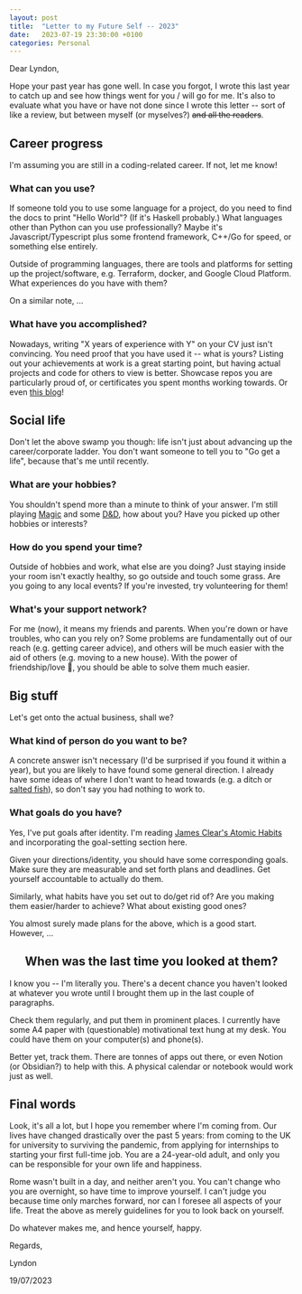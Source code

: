 ```yaml
---
layout: post
title:  "Letter to my Future Self -- 2023"
date:   2023-07-19 23:30:00 +0100
categories: Personal
---
```


Dear Lyndon,

Hope your past year has gone well. In case you forgot, I wrote this last year to catch up and see how things went for you / will go for me. It's also to evaluate what you have or have not done since I wrote this letter -- sort of like a review, but between myself (or myselves?) ~~and all the readers~~.

## Career progress

I'm assuming you are still in a coding-related career. If not, let me know!

### What can you use?

If someone told you to use some language for a project, do you need to find the docs to print "Hello World"? (If it's Haskell probably.) What languages other than Python can you use professionally? Maybe it's Javascript/Typescript plus some frontend framework, C++/Go for speed, or something else entirely.

Outside of programming languages, there are tools and platforms for setting up the project/software, e.g. Terraform, docker, and Google Cloud Platform. What experiences do you have with them?

On a similar note, ...

### What have you accomplished?

Nowadays, writing "X years of experience with Y" on your CV just isn't convincing. You need proof that you have used it -- what is yours? Listing out your achievements at work is a great starting point, but having actual projects and code for others to view is better. Showcase repos you are particularly proud of, or certificates you spent months working towards. Or even [this blog](/_site/index.html)!

## Social life

Don't let the above swamp you though: life isn't just about advancing up the career/corporate ladder. You don't want someone to tell you to "Go get a life", because that's me until recently.

### What are your hobbies?

You shouldn't spend more than a minute to think of your answer.
I'm still playing [Magic](https://magic.wizards.com/en) and some [D&D](https://dnd.wizards.com/), how about you? Have you picked up other hobbies or interests?

### How do you spend your time?

Outside of hobbies and work, what else are you doing? Just staying inside your room isn't exactly healthy, so go outside and touch some grass. Are you going to any local events? If you're invested, try volunteering for them!

### What's your support network?

For me (now), it means my friends and parents. When you're down or have troubles, who can you rely on? Some problems are fundamentally out of our reach (e.g. getting career advice), and others will be much easier with the aid of others (e.g. moving to a new house). With the power of friendship/love 🌈, you should be able to solve them much easier.

## Big stuff

Let's get onto the actual business, shall we?

### What kind of person do you want to be?

A concrete answer isn't necessary (I'd be surprised if you found it within a year), but you are likely to have found some general direction. I already have some ideas of where I don't want to head towards (e.g. a ditch or [salted fish](https://en.wikipedia.org/wiki/Cantonese_salted_fish#:~:text=The%20Hong%20Kong%20blockbuster%20Shaolin,cited%20in%20publications%20as%20such.)), so don't say you had nothing to work to.

### What goals do you have?

Yes, I've put goals after identity. I'm reading [James Clear's Atomic Habits](https://jamesclear.com/) and incorporating the goal-setting section here.

Given your directions/identity, you should have some corresponding goals. Make sure they are measurable and set forth plans and deadlines. Get yourself accountable to actually do them.

Similarly, what habits have you set out to do/get rid of? Are you making them easier/harder to achieve? What about existing good ones?

You almost surely made plans for the above, which is a good start. However, ...

<div align="center">
<h2>When was the last time you looked at them?</h2>
</div>

I know you -- I'm literally you. There's a decent chance you haven't looked at whatever you wrote until I brought them up in the last couple of paragraphs.

Check them regularly, and put them in prominent places. I currently have some A4 paper with (questionable) motivational text hung at my desk. You could have them on your computer(s) and phone(s).

Better yet, track them. There are tonnes of apps out there, or even Notion (or Obsidian?) to help with this. A physical calendar or notebook would work just as well.

## Final words

Look, it's all a lot, but I hope you remember where I'm coming from. Our lives have changed drastically over the past 5 years: from coming to the UK for university to surviving the pandemic, from applying for internships to starting your first full-time job. You are a 24-year-old adult, and only you can be responsible for your own life and happiness.

Rome wasn't built in a day, and neither aren't you. You can't change who you are overnight, so have time to improve yourself. I can't judge you because time only marches forward, nor can I foresee all aspects of your life. Treat the above as merely guidelines for you to look back on yourself.

Do whatever makes me, and hence yourself, happy.

Regards,

Lyndon

19/07/2023
